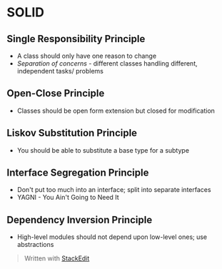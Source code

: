 # **SOLID**

## Single Responsibility Principle
* A class should only have one reason to change
* *Separation of concerns*  - different classes handling different, independent tasks/ problems

## Open-Close Principle

- Classes should be open form extension but closed for modification

## Liskov Substitution Principle
* You should be able to substitute a base type for a subtype

## Interface Segregation Principle
- Don't put too much into an interface; split into separate interfaces
- YAGNI - You Ain't Going to Need It

## Dependency Inversion Principle
* High-level modules should not depend upon low-level ones; use abstractions


> Written with [StackEdit](https://stackedit.io/)